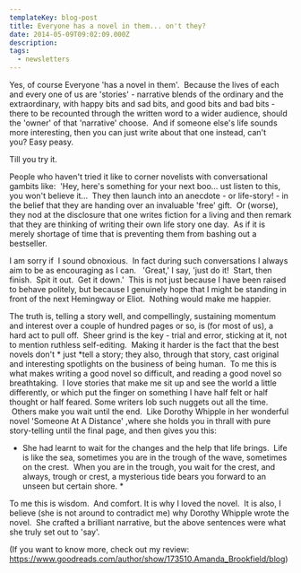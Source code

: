 ```yaml
---
templateKey: blog-post
title: Everyone has a novel in them... on't they?
date: 2014-05-09T09:02:09.000Z
description: 
tags: 
  - newsletters
---
```


Yes, of course Everyone 'has a novel in them'.  Because the lives of each and every one of us are 'stories' - narrative blends of the ordinary and the extraordinary, with happy bits and sad bits, and good bits and bad bits - there to be recounted through the written word to a wider audience, should the 'owner' of that 'narrative' choose.  And if someone else's life sounds more interesting, then you can just write about that one instead, can't you? Easy peasy.

Till you try it.

People who haven't tried it like to corner novelists with conversational gambits like:  'Hey, here's something for your next boo... ust listen to this, you won't believe it...   They then launch into an anecdote - or life-story! - in the belief that they are handing over an invaluable 'free' gift.  Or (worse), they nod at the disclosure that one writes fiction for a living and then remark that they are thinking of writing their own life story one day.  As if it is merely shortage of time that is preventing them from bashing out a bestseller.

I am sorry if  I sound obnoxious.  In fact during such conversations I always aim to be as encouraging as I can.   'Great,' I say, 'just do it!  Start, then finish.  Spit it out.  Get it down.'  This is not just because I have been raised to behave politely, but because I genuinely hope that I might be standing in front of the next Hemingway or Eliot.  Nothing would make me happier.

The truth is, telling a story well, and compellingly, sustaining momentum and interest over a couple of hundred pages or so, is (for most of us), a hard act to pull off.  Sheer grind is the key - trial and error, sticking at it, not to mention ruthless self-editing.  Making it harder is the fact that the best novels don't * just *tell a story; they also, through that story, cast original and interesting spotlights on the business of being human.  To me this is what makes writing a good novel so difficult, and reading a good novel so breathtaking.  I love stories that make me sit up and see the world a little differently, or which put the finger on something I have half felt or half thought or half feared. Some writers lob such nuggets out all the time.  Others make you wait until the end.  Like Dorothy Whipple in her wonderful novel 'Someone At A Distance' ,where she holds you in thrall with pure story-telling until the final page, and then gives you this:

* She had learnt to wait for the changes and the help that life brings.  Life is like the sea, sometimes you are in the trough of the wave, sometimes on the crest.  When you are in the trough, you wait for the crest, and always, trough or crest, a mysterious tide bears you forward to an unseen but certain shore. \*

To me this is wisdom.  And comfort. It is why I loved the novel.  It is also, I believe (she is not around to contradict me) why Dorothy Whipple wrote the novel.  She crafted a brilliant narrative, but the above sentences were what she truly set out to 'say'.

(If you want to know more, check out my review: https://www.goodreads.com/author/show/173510.Amanda_Brookfield/blog)
